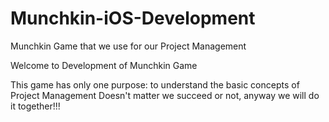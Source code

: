 # Munchkin-iOS-Development
Munchkin Game that we use for our Project Management

Welcome to Development of Munchkin Game

This game has only one purpose: to understand the basic concepts of Project Management 
Doesn't matter we succeed or not, anyway we will do it together!!!